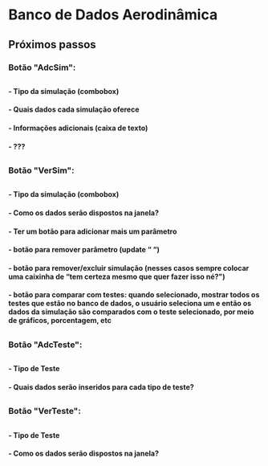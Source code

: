 # Banco de Dados Aerodinâmica

## Próximos passos
### Botão "AdcSim":
##
#### - Tipo da simulação (combobox)
#### - Quais dados cada simulação oferece
#### - Informações adicionais (caixa de texto)
#### - ???
##
### Botão "VerSim":
##
#### - Tipo da simulação (combobox)
#### - Como os dados serão dispostos na janela?
#### - Ter um botão para adicionar mais um parâmetro
#### - botão para remover parâmetro (update “ “)
#### - botão para remover/excluir simulação (nesses casos sempre colocar uma caixinha de “tem certeza mesmo que quer fazer isso né?")
#### - botão para comparar com testes: quando selecionado, mostrar todos os testes que estão no banco de dados, o usuário seleciona um e então os dados da simulação são comparados com o teste selecionado, por meio de gráficos, porcentagem, etc

##
### Botão "AdcTeste":
##
#### - Tipo de Teste
#### - Quais dados serão inseridos para cada tipo de teste?
##
### Botão "VerTeste":
##
#### - Tipo de Teste
#### - Como os dados serão dispostos na janela?

